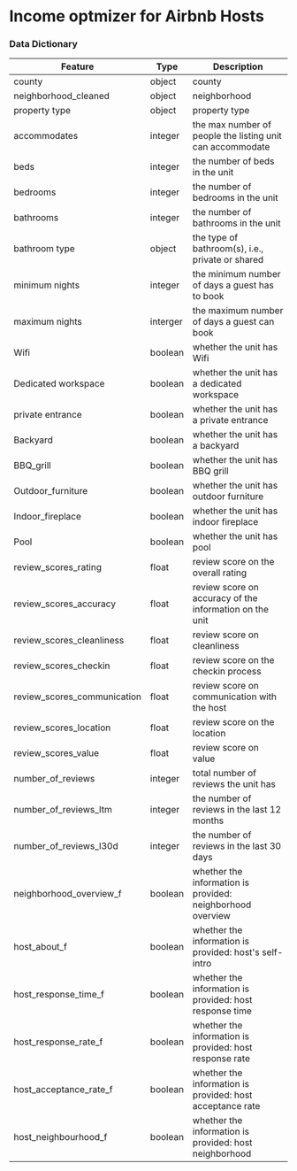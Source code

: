 
# Income optmizer for Airbnb Hosts  

### Data Dictionary

| **Feature**                 | **Type** | **Description**                                            |
|-----------------------------|----------|------------------------------------------------------------|
| county                      | object   | county                                                     |
| neighborhood_cleaned        | object   | neighborhood                                               |
| property type               | object   | property type                                              |
| accommodates                | integer  | the max number of people the listing unit can accommodate  |
| beds                        | integer  | the number of beds in the unit                             |
| bedrooms                    | integer  | the number of bedrooms in the unit                         |
| bathrooms                   | integer  | the number of bathrooms in the unit                        |
| bathroom type               | object   | the type of bathroom(s), i.e., private or shared           |
| minimum nights              | integer  | the minimum number of days a guest has to book             |
| maximum nights              | interger | the maximum number of days a guest can book                |
| Wifi                        | boolean  | whether the unit has Wifi                                  |
| Dedicated workspace         | boolean  | whether the unit has a dedicated workspace                 |
| private entrance            | boolean  | whether the unit has a private entrance                    |
| Backyard                    | boolean  | whether the unit has a backyard                            |
| BBQ_grill                   | boolean  | whether the unit has BBQ grill                             |
| Outdoor_furniture           | boolean  | whether the unit has outdoor furniture                     |
| Indoor_fireplace            | boolean  | whether the unit has indoor fireplace                      |
| Pool                        | boolean  | whether the unit has pool                                  |
| review_scores_rating        | float    | review score on the overall rating                         |
| review_scores_accuracy      | float    | review score on accuracy of the information on the unit    |
| review_scores_cleanliness   | float    | review score on cleanliness                                |
| review_scores_checkin       | float    | review score on the checkin process                        |
| review_scores_communication | float    | review score on communication with the host                |
| review_scores_location      | float    | review score on the location                               |
| review_scores_value         | float    | review score on value                                      |
| number_of_reviews           | integer  | total number of reviews the unit has                       |
| number_of_reviews_ltm       | integer  | the number of reviews in the last 12 months                |
| number_of_reviews_l30d      | integer  | the number of reviews in the last 30 days                  |
| neighborhood_overview_f     | boolean  | whether the information is provided: neighborhood overview |
| host_about_f                | boolean  | whether the information is provided: host's self-intro     |
| host_response_time_f        | boolean  | whether the information is provided: host response time    |
| host_response_rate_f        | boolean  | whether the information is provided: host response rate    |
| host_acceptance_rate_f      | boolean  | whether the information is provided: host acceptance rate  |
| host_neighbourhood_f        | boolean  | whether the information is provided: host neighborhood     |